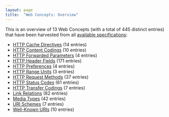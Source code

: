 ```yaml
---
layout: page
title:  "Web Concepts: Overview"
---
```


This is an overview of 13 Web Concepts (with a total of 445 distinct entries) that have been harvested from all [available specifications](/specs):

* [HTTP Cache Directives](http-cache-directives) (14 entries)
* [HTTP Content Codings](http-content-codings) (10 entries)
* [HTTP Forwarded Parameters](http-forwarded-parameters) (4 entries)
* [HTTP Header Fields](http-headers) (171 entries)
* [HTTP Preferences](http-preferences) (4 entries)
* [HTTP Range Units](http-range-units) (3 entries)
* [HTTP Request Methods](http-methods) (37 entries)
* [HTTP Status Codes](http-status-codes) (61 entries)
* [HTTP Transfer Codings](http-transfer-codings) (7 entries)
* [Link Relations](link-relations) (82 entries)
* [Media Types](media-types) (42 entries)
* [URI Schemes](uri-schemes) (7 entries)
* [Well-Known URIs](well-known-uris) (10 entries)
